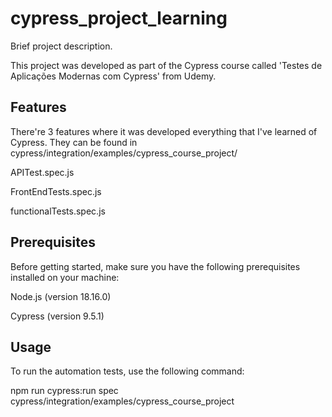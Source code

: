 # cypress_project_learning

Brief project description.

This project was developed as part of the Cypress course called 'Testes de Aplicações Modernas com Cypress' from Udemy.

## Features
There're 3 features where it was developed everything that I've learned of Cypress. They can be found in cypress/integration/examples/cypress_course_project/

 APITest.spec.js
 
 FrontEndTests.spec.js
 
 functionalTests.spec.js
 
## Prerequisites
Before getting started, make sure you have the following prerequisites installed on your machine:

Node.js (version 18.16.0)

Cypress (version 9.5.1)

## Usage
To run the automation tests, use the following command:

npm run cypress:run spec cypress/integration/examples/cypress_course_project

